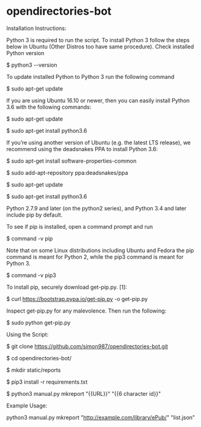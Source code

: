 # opendirectories-bot
Installation Instructions:

Python 3 is required to run the script.
To install Python 3 follow the steps below in Ubuntu (Other Distros too have same procedure).
Check installed Python version

$ python3 --version

To update installed Python to Python 3 run the following command

$ sudo apt-get update

If you are using Ubuntu 16.10 or newer, then you can easily install Python 3.6 with the following commands:

$ sudo apt-get update

$ sudo apt-get install python3.6

If you’re using another version of Ubuntu (e.g. the latest LTS release), we recommend using the deadsnakes PPA to install Python 3.6:

$ sudo apt-get install software-properties-common

$ sudo add-apt-repository ppa:deadsnakes/ppa

$ sudo apt-get update

$ sudo apt-get install python3.6

Python 2.7.9 and later (on the python2 series), and Python 3.4 and later include pip by default.

To see if pip is installed, open a command prompt and run

$ command -v pip

Note that on some Linux distributions including Ubuntu and Fedora the pip command is meant for Python 2, while the pip3 command is meant for Python 3.

$ command -v pip3

To install pip, securely download get-pip.py. [1]:

$ curl https://bootstrap.pypa.io/get-pip.py -o get-pip.py

Inspect get-pip.py for any malevolence. Then run the following:

$ sudo python get-pip.py

Using the Script:

$ git clone https://github.com/simon987/opendirectories-bot.git

$ cd opendirectories-bot/

$ mkdir static/reports

$ pip3 install -r requirements.txt

$ python3 manual.py mkreport "{{URL}}" "{{6 character id}}"


Example Usage:

python3 manual.py mkreport "http://example.com/library/ePub/" "list.json" 

